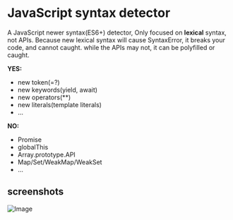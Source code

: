 # JavaScript syntax detector

A JavaScript newer syntax(ES6+) detector, 
Only focused on **lexical** syntax, not APIs. 
Because new lexical syntax will cause SyntaxError, 
it breaks your code, and cannot caught.
while the APIs may not, it can be polyfilled or caught.

**YES:**

* new token(=?)
* new keywords(yield, await)
* new operators(**)
* new literals(template literals)
* ...

**NO:**

* Promise
* globalThis
* Array.prototype.API
* Map/Set/WeakMap/WeakSet
* ...

## screenshots

![Image](https://github.com/user-attachments/assets/3c2f4e9d-bbb3-4275-a4a6-f39581600c3e)